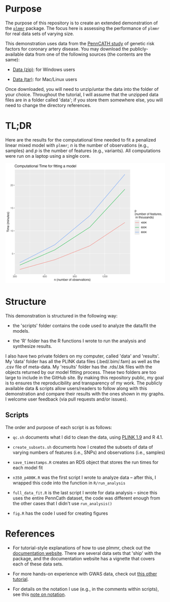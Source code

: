 # Purpose

The purpose of this repository is to create an extended demonstration of the [`plmmr`](https://github.com/pbreheny/plmmr) package. The focus here is assessing the performance of `plmmr` for real data sets of varying size.

This demonstration uses data from the [PennCATH study](https://pubmed.ncbi.nlm.nih.gov/21239051/) of genetic risk factors for coronary artery disease. You may download the publicly-available data from one of the following sources (the contents are the same):

-   [Data (zip)](https://d1ypx1ckp5bo16.cloudfront.net/penncath/penncath.zip): for Windows users

-   [Data (tar)](https://d1ypx1ckp5bo16.cloudfront.net/penncath/penncath.tar.gz): for Mac/Linux users

Once downloaded, you will need to unzip/untar the data into the folder of your choice. Throughout the tutorial, I will assume that the unzipped data files are in a folder called 'data'; if you store them somewhere else, you will need to change the directory references.

# TL;DR

Here are the results for the computational time needed to fit a penalized linear mixed model with `plmmr`; $n$ is the number of observations (e.g., samples) and $p$ is the number of features (e.g., variants). All computations were run on a laptop using a single core. 

![](figures/fit_time.png)

# Structure

This demonstration is structured in the following way:

-   the 'scripts' folder contains the code used to analyze the data/fit the models.

-   the 'R' folder has the R functions I wrote to run the analysis and synthesize results.

I also have two private folders on my computer, called 'data' and 'results'. My 'data' folder has all the PLINK data files (.bed/.bim/.fam) as well as the .csv file of meta-data. My 'results' folder has the .rds/.bk files with the objects returned by our model fitting process. These two folders are too large to include in the GitHub site. By making this repository public, my goal is to ensures the reproducibility and transparency of my work. The publicly available data & scripts allow users/readers to follow along with this demonstration and compare their results with the ones shown in my graphs. I welcome user feedback (via pull requests and/or issues).

## Scripts

The order and purpose of each script is as follows:

-   `qc.sh` documents what I did to clean the data, using [PLINK 1.9](https://www.cog-genomics.org/plink/1.9/) and R 4.1.

-   `create_subsets.sh` documents how I created the subsets of data of varying numbers of features (i.e., SNPs) and observations (i.e., samples)

-   `save_timestamps.R` creates an RDS object that stores the run times for each model fit

-   `n350_p400K.R` was the first script I wrote to analyze data – after this, I wrapped this code into the function in `R/run_analysis`

-   `full_data_fit.R` is the last script I wrote for data analysis – since this uses the entire PennCath dataset, the code was different enough from the other cases that I didn't use `run_analysis()`

-   `fig.R` has the code I used for creating figures

# References

-   For tutorial-style explanations of how to use plmmr, check out the [documentation website](https://pbreheny.github.io/plmmr/articles/getting-started.html#data-input-types). There are several data sets that 'ship' with the package, and the documentation website has a vignette that covers each of these data sets.

-   For more hands-on experience with GWAS data, check out [this other tutorial](https://pbreheny.github.io/adv-gwas-tutorial/index.html).

-   For details on the notation I use (e.g., in the comments within scripts), see this [note on notation](https://pbreheny.github.io/plmmr/articles/notation.html).
